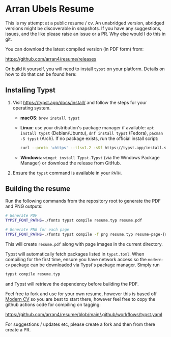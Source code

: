 # Arran Ubels Resume


This is my attempt at a public resume / cv. An unabridged version, abridged versions might be discoverable in snapshots. If you have any suggestions, issues, and the like please raise an issue or a PR. Why else would I do this in git. 

You can download the latest compiled version (in PDF form) from:

https://github.com/arran4/resume/releases

Or build it yourself, you will need to install `typst` on your platform. Details on how to do that can be found here:

## Installing Typst

1. Visit <https://typst.app/docs/install/> and follow the steps for your operating system.
   - **macOS**: `brew install typst`
   - **Linux**: use your distribution's package manager if available:
     `apt install typst` (Debian/Ubuntu), `dnf install typst` (Fedora),
     `pacman -S typst` (Arch). If no package exists, run the official
     install script:

     ```bash
     curl --proto '=https' --tlsv1.2 -sSf https://typst.app/install.sh | sh
     ```
   - **Windows**: `winget install Typst.Typst` (via the Windows Package
     Manager) or download the release from GitHub.
2. Ensure the `typst` command is available in your `PATH`.

## Building the resume

Run the following commands from the repository root to generate the PDF and PNG outputs:

```bash
# Generate PDF
TYPST_FONT_PATHS=./fonts typst compile resume.typ resume.pdf

# Generate PNG for each page
TYPST_FONT_PATHS=./fonts typst compile -f png resume.typ resume-page-{n}.png
```

This will create `resume.pdf` along with page images in the current directory.

Typst will automatically fetch packages listed in `typst.toml`. When compiling
for the first time, ensure you have network access so the
`modern-cv` package can be downloaded via Typst's package manager. Simply run

```sh
typst compile resume.typ
```

and Typst will retrieve the dependency before building the PDF.

Feel free to fork and use for your own resume, however this is based off [Modern CV](https://typst.app/universe/package/modern-cv/) so you are best to start there, however feel free to copy the github actions code for compiling on tagging:

https://github.com/arran4/resume/blob/main/.github/workflows/typst.yaml

For suggestions / updates etc, please create a fork and then from there create a PR. 
